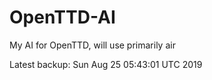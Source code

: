 # OpenTTD-AI
My AI for OpenTTD, will use primarily air

Latest backup: Sun Aug 25 05:43:01 UTC 2019
